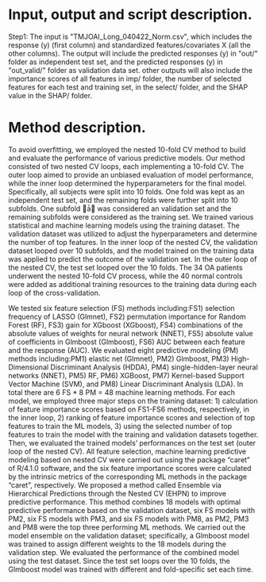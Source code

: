 # Input, output and script description.

Step1: The input is "TMJOAI_Long_040422_Norm.csv", which includes the response (y) (first column) and standardized features/covariates X (all the other columns).
The output will include the predicted responses (y) in "out/" folder as independent test set, and the predicted responses (y) in "out_valid/" folder as validation data set.
other outputs will also include the importance scores of all features in imp/ folder, the number of selected features for each test and training set, in the select/ folder, and the SHAP value in the SHAP/ folder.

# Method description.

To avoid overfitting, we employed the nested 10-fold CV method to build and evaluate the
performance of various predictive models. Our method consisted of two nested CV loops, each
implementing a 10-fold CV. The outer loop aimed to provide an unbiased evaluation of model
performance, while the inner loop determined the hyperparameters for the final model. Specifically,
all subjects were split into 10 folds. One fold was kept as an independent test set,
and the remaining folds were further split into 10 subfolds. One subfold ௜ǡ௝ was considered an validation set and the remaining subfolds were considered as the training
set. We trained various statistical and machine learning models using the training dataset. The
validation dataset was utilized to adjust the hyperparameters and determine the number of top
features. In the inner loop of the nested CV, the validation dataset looped over 10 subfolds,
and the model trained on the training data was applied to predict the outcome of the
validation set. In the outer loop of the nested CV, the test set looped over the 10 folds. The 34 OA patients underwent the nested 10-fold CV process, while the 40
normal controls were added as additional training resources to the training data during each loop of
the cross-validation.

We tested six feature selection (FS) methods including:FS1) selection frequency of LASSO (Glmnet),
FS2) permutation importance for Random Forest (RF), FS3) gain for XGboost (XGboost), FS4)
combinations of the absolute values of weights for neural network (NNET), FS5) absolute value of
coefficients in Glmboost (Glmboost), FS6) AUC between each feature and the response (AUC). We
evaluated eight predictive modeling (PM) methods including:PM1) elastic net (Glmnet), PM2)
Glmboost, PM3) High-Dimensional Discriminant Analysis (HDDA), PM4) single-hidden-layer neural
networks (NNET), PM5) RF, PM6) XGBoost, PM7) Kernel-based Support Vector Machine (SVM),
and PM8) Linear Discriminant Analysis (LDA). In total there are 6 FS * 8 PM = 48 machine learning
methods.
For each model, we employed three major steps on the training dataset: 1) calculation of feature
importance scores based on FS1-FS6 methods, respectively, in the inner loop, 2) ranking of feature
importance scores and selection of top features to train the ML models, 3) using the selected number
of top features to train the model with the training and validation datasets together. Then, we
evaluated the trained models’ performances on the test set (outer loop of the nested CV). All feature
selection, machine learning predictive modeling based on nested CV were carried out using the
package “caret” of R/4.1.0 software, and the six feature importance scores were calculated by the
intrinsic metrics of the corresponding ML methods in the package “caret”, respectively.
We proposed a method called Ensemble via Hierarchical Predictions through the Nested CV (EHPN)
to improve predictive performance. This method combines 18 models with optimal predictive
performance based on the validation dataset, six FS models with PM2, six FS models with PM3, and
six FS models with PM8, as PM2, PM3 and PM8 were the top three performing ML methods. We
carried out the model ensemble on the validation dataset; specifically, a Glmboost model was trained
to assign different weights to the 18 models during the validation step. We evaluated the performance
of the combined model using the test dataset. Since the test set loops over the 10 folds, the Glmboost
model was trained with different and fold-specific set each time.

